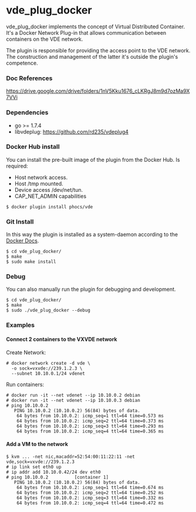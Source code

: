 # vde_plug_docker

vde_plug_docker implements the concept of Virtual Distributed Container. It's a Docker Network Plug-in that allows communication between containers on the VDE network.

The plugin is responsible for providing the access point to the VDE network. The construction and management of the latter it's outside the plugin's competence. 

### Doc References

https://drive.google.com/drive/folders/1nV5Kku1676_cLKRgJ8m9d7ozMa9X7VVi

### Dependencies
- go >= 1.7.4
- libvdeplug: https://github.com/rd235/vdeplug4

### Docker Hub install

You can install the pre-built image of the plugin from the Docker Hub. Is required:

- Host network access. 
- Host  /tmp mounted.
- Device access /dev/net/tun.
- CAP_NET_ADMIN capabilities
```
$ docker plugin install phocs/vde
```

### Git Install

In this way the plugin is installed as a system-daemon according to the [Docker Docs].

[Docker Docs]: https://docs.docker.com/v17.09/engine/extend/plugin_api/#json-specification
```
$ cd vde_plug_docker/
$ make
$ sudo make install
```

### Debug

You can also manually run the plugin for debugging and development.
```
$ cd vde_plug_docker/
$ make
$ sudo ./vde_plug_docker --debug
```

### Examples

#### Connect 2 containers to the VXVDE network

Create Network:
```
# docker network create -d vde \
  -o sock=vxvde://239.1.2.3 \
  --subnet 10.10.0.1/24 vdenet
```

Run containers:
```
# docker run -it --net vdenet --ip 10.10.0.2 debian
# docker run -it --net vdenet --ip 10.10.0.3 debian
# ping 10.10.0.2
   PING 10.10.0.2 (10.10.0.2) 56(84) bytes of data.
    64 bytes from 10.10.0.2: icmp_seq=1 ttl=64 time=0.573 ms
    64 bytes from 10.10.0.2: icmp_seq=2 ttl=64 time=0.373 ms
    64 bytes from 10.10.0.2: icmp_seq=3 ttl=64 time=0.293 ms
    64 bytes from 10.10.0.2: icmp_seq=4 ttl=64 time=0.365 ms

```

#### Add a VM to the network

```
$ kvm ... -net nic,macaddr=52:54:00:11:22:11 -net vde,sock=vxvde://239.1.2.3
# ip link set eth0 up
# ip addr add 10.10.0.42/24 dev eth0
# ping 10.10.0.2          [container 1]
   PING 10.10.0.2 (10.10.0.2) 56(84) bytes of data.
    64 bytes from 10.10.0.2: icmp_seq=1 ttl=64 time=0.674 ms
    64 bytes from 10.10.0.2: icmp_seq=2 ttl=64 time=0.252 ms
    64 bytes from 10.10.0.2: icmp_seq=3 ttl=64 time=0.332 ms
    64 bytes from 10.10.0.2: icmp_seq=4 ttl=64 time=0.472 ms
```
